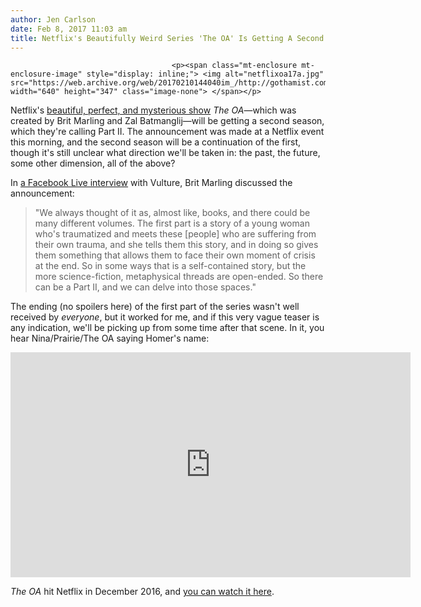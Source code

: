 ```yaml
---
author: Jen Carlson
date: Feb 8, 2017 11:03 am
title: Netflix's Beautifully Weird Series 'The OA' Is Getting A Second Season
---
```


	
										<p><span class="mt-enclosure mt-enclosure-image" style="display: inline;"> <img alt="netflixoa17a.jpg" src="https://web.archive.org/web/20170210144040im_/http://gothamist.com/attachments/arts_jen/netflixoa17a.jpg" width="640" height="347" class="image-none"> </span></p>

<p>Netflix&apos;s <a href="https://web.archive.org/web/20170210144040/http://gothamist.com/2016/12/18/netflix_the_oa_theories.php">beautiful, perfect, and mysterious show</a> <em>The OA</em>&#x2014;which was created by Brit Marling and Zal Batmanglij&#x2014;will be getting a second season, which they&apos;re calling Part II. The announcement was made at a Netflix event this morning, and the second season will be a continuation of the first, though it&apos;s still unclear what direction we&apos;ll be taken in: the past, the future, some other dimension, all of the above?</p>

<p>In <a href="https://web.archive.org/web/20170210144040/https://www.facebook.com/Vulture/videos/vb.115049898514565/1441399292546279/?type=3&amp;theater">a Facebook Live interview</a> with Vulture, Brit Marling discussed the announcement:</p><blockquote>&quot;We always thought of it as, almost like, books, and there could be many different volumes. The first part is a story of a young woman who&apos;s traumatized and meets these [people] who are suffering from their own trauma, and she tells them this story, and in doing so gives them something that allows them to face their own moment of crisis at the end. So in some ways that is a self-contained story, but the more science-fiction, metaphysical threads are open-ended. So there can be a Part II, and we can delve into those spaces.&quot;</blockquote>The ending (no spoilers here) of the first part of the series wasn&apos;t well received by <em>everyone</em>, but it worked for me, and if this very vague teaser is any indication, we&apos;ll be picking up from some time after that scene.  In it, you hear Nina/Prairie/The OA saying Homer&apos;s name: <p></p>

<p><iframe width="640" height="360" src="https://web.archive.org/web/20170210144040if_/https://www.youtube.com/embed/jGmWHVXJqTs" frameborder="0" allowfullscreen></iframe></p>

<p><em>The OA</em> hit Netflix in December 2016, and <a href="https://web.archive.org/web/20170210144040/https://www.netflix.com/search?q=the%20oa&amp;jbv=80044950&amp;jbp=0&amp;jbr=0">you can watch it here</a>.</p>					
										
									
				
